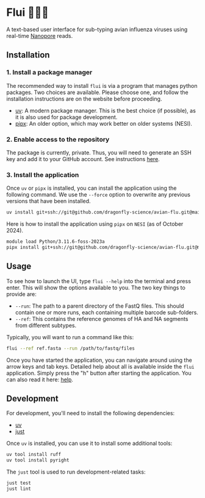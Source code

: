 # Flui 🦆🦠🧬

A text-based user interface for sub-typing avian influenza viruses using real-time [Nanopore][nanopore] reads.

## Installation

### 1. Install a package manager

The recommended way to install `flui` is via a program that manages python packages.
Two choices are available.
Please choose one, and follow the installation instructions are on the website before proceeding.

* [uv](https://docs.astral.sh/uv/): A modern package manager.
  This is the best choice (if possible), as it is also used for package development.
* [pipx](https://pipx.pypa.io/stable/): An older option, which may work better on older systems (NESI).

### 2. Enable access to the repository

The package is currently, private.
Thus, you will need to generate an SSH key and add it to your GitHub account.
See instructions [here](https://docs.github.com/en/authentication/connecting-to-github-with-ssh).

### 3. Install the application

Once `uv` or `pipx` is installed, you can install the application using the following command.
We use the `--force` option to overwrite any previous versions that have been installed.

```sh
uv install git+ssh://git@github.com/dragonfly-science/avian-flu.git@main --force
```

Here is how to install the application using `pipx` on `NESI` (as of October 2024).

```sh
module load Python/3.11.6-foss-2023a
pipx install git+ssh://git@github.com/dragonfly-science/avian-flu.git@main --force
```

## Usage

To see how to launch the UI, type `flui --help` into the terminal and press enter.
This will show the options available to you.
The two key things to provide are:

* `--run`: The path to a parent directory of the FastQ files. This should contain one or more runs, each containing multiple barcode sub-folders.
* `--ref`: This contains the reference genomes of HA and NA segments from different subtypes.

Typically, you will want to run a command like this:

```sh
flui --ref ref.fasta --run /path/to/fastq/files
```

Once you have started the application, you can navigate around using the arrow keys and tab keys.
Detailed help about all is available inside the `flui` application.
Simply press the "h" button after starting the application.
You can also read it here: [help](src/flui/help.md).

## Development

For development, you'll need to install the following dependencies:

* [uv](https://docs.astral.sh/uv/)
* [just](https://github.com/casey/just)

Once `uv` is installed, you can use it to install some additional tools:

```sh
uv tool install ruff
uv tool install pyright
```

The `just` tool is used to run development-related tasks:

```sh
just test
just lint
```

[nanopore]: <https://nanoporetech.com/platform/technology>
